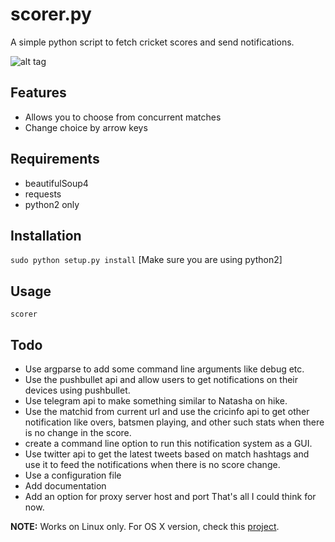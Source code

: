 # scorer.py
A simple python script to fetch cricket scores and send notifications.

![alt tag](http://i.imgur.com/LiMUo5V.png)

## Features ##
* Allows you to choose from concurrent matches
* Change choice by arrow keys

## Requirements ##
* beautifulSoup4
* requests
* python2 only

## Installation ##
``sudo python setup.py install``
[Make sure you are using python2]

## Usage ##
``scorer``

## Todo ##
* Use argparse to add some command line arguments like debug etc.
* Use the pushbullet api and allow users to get notifications on their devices using pushbullet.
* Use telegram api to make something similar to Natasha on hike.
* Use the matchid from current url and use the cricinfo api to get other notification like overs, batsmen playing, and other such stats when there is no change in the score.
* create a command line option to run this notification system as a GUI.
* Use twitter api to get the latest tweets based on match hashtags and use it to feed the notifications when there is no score change.
* Use a configuration file
* Add documentation
* Add an option for proxy server host and port
That's all I could think for now.

**NOTE:** Works on Linux only. For OS X version, check this [project](https://github.com/avinassh/score-notify).
